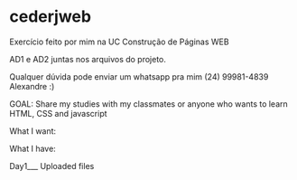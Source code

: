# cederjweb
Exercício feito por mim na UC Construção de Páginas WEB

AD1 e AD2 juntas nos arquivos do projeto.

Qualquer dúvida pode enviar um whatsapp pra mim (24) 99981-4839 Alexandre :)

GOAL: Share my studies with my classmates or anyone who wants to learn HTML, CSS and javascript

What I want:

What I have:

Day1___ Uploaded files
